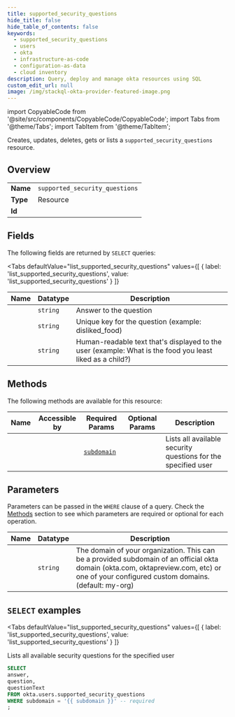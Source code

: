 ```yaml
--- 
title: supported_security_questions
hide_title: false
hide_table_of_contents: false
keywords:
  - supported_security_questions
  - users
  - okta
  - infrastructure-as-code
  - configuration-as-data
  - cloud inventory
description: Query, deploy and manage okta resources using SQL
custom_edit_url: null
image: /img/stackql-okta-provider-featured-image.png
---
```


import CopyableCode from '@site/src/components/CopyableCode/CopyableCode';
import Tabs from '@theme/Tabs';
import TabItem from '@theme/TabItem';

Creates, updates, deletes, gets or lists a <code>supported_security_questions</code> resource.

## Overview
<table><tbody>
<tr><td><b>Name</b></td><td><code>supported_security_questions</code></td></tr>
<tr><td><b>Type</b></td><td>Resource</td></tr>
<tr><td><b>Id</b></td><td><CopyableCode code="okta.users.supported_security_questions" /></td></tr>
</tbody></table>

## Fields

The following fields are returned by `SELECT` queries:

<Tabs
    defaultValue="list_supported_security_questions"
    values={[
        { label: 'list_supported_security_questions', value: 'list_supported_security_questions' }
    ]}
>
<TabItem value="list_supported_security_questions">

<table>
<thead>
    <tr>
    <th>Name</th>
    <th>Datatype</th>
    <th>Description</th>
    </tr>
</thead>
<tbody>
<tr>
    <td><CopyableCode code="answer" /></td>
    <td><code>string</code></td>
    <td>Answer to the question</td>
</tr>
<tr>
    <td><CopyableCode code="question" /></td>
    <td><code>string</code></td>
    <td>Unique key for the question (example: disliked_food)</td>
</tr>
<tr>
    <td><CopyableCode code="questionText" /></td>
    <td><code>string</code></td>
    <td>Human-readable text that's displayed to the user (example: What is the food you least liked as a child?)</td>
</tr>
</tbody>
</table>
</TabItem>
</Tabs>

## Methods

The following methods are available for this resource:

<table>
<thead>
    <tr>
    <th>Name</th>
    <th>Accessible by</th>
    <th>Required Params</th>
    <th>Optional Params</th>
    <th>Description</th>
    </tr>
</thead>
<tbody>
<tr>
    <td><a href="#list_supported_security_questions"><CopyableCode code="list_supported_security_questions" /></a></td>
    <td><CopyableCode code="select" /></td>
    <td><a href="#parameter-subdomain"><code>subdomain</code></a></td>
    <td></td>
    <td>Lists all available security questions for the specified user</td>
</tr>
</tbody>
</table>

## Parameters

Parameters can be passed in the `WHERE` clause of a query. Check the [Methods](#methods) section to see which parameters are required or optional for each operation.

<table>
<thead>
    <tr>
    <th>Name</th>
    <th>Datatype</th>
    <th>Description</th>
    </tr>
</thead>
<tbody>
<tr id="parameter-subdomain">
    <td><CopyableCode code="subdomain" /></td>
    <td><code>string</code></td>
    <td>The domain of your organization. This can be a provided subdomain of an official okta domain (okta.com, oktapreview.com, etc) or one of your configured custom domains. (default: my-org)</td>
</tr>
</tbody>
</table>

## `SELECT` examples

<Tabs
    defaultValue="list_supported_security_questions"
    values={[
        { label: 'list_supported_security_questions', value: 'list_supported_security_questions' }
    ]}
>
<TabItem value="list_supported_security_questions">

Lists all available security questions for the specified user

```sql
SELECT
answer,
question,
questionText
FROM okta.users.supported_security_questions
WHERE subdomain = '{{ subdomain }}' -- required
;
```
</TabItem>
</Tabs>
